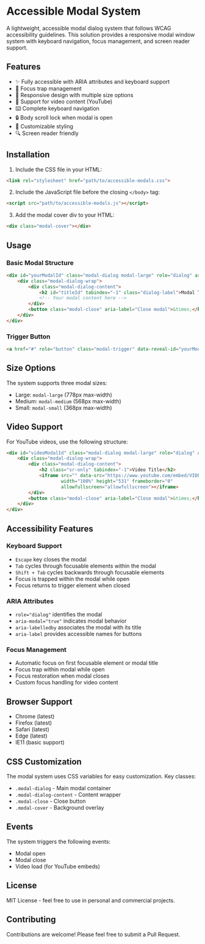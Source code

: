 # Accessible Modal System

A lightweight, accessible modal dialog system that follows WCAG accessibility guidelines. This solution provides a responsive modal window system with keyboard navigation, focus management, and screen reader support.

## Features

- ✨ Fully accessible with ARIA attributes and keyboard support
- 🎯 Focus trap management
- 📱 Responsive design with multiple size options
- 🎥 Support for video content (YouTube)
- ⌨️ Complete keyboard navigation
- 🔒 Body scroll lock when modal is open
- 🎨 Customizable styling
- 🔍 Screen reader friendly

## Installation

1. Include the CSS file in your HTML:
```html
<link rel="stylesheet" href="path/to/accessible-modals.css">
```

2. Include the JavaScript file before the closing `</body>` tag:
```html
<script src="path/to/accessible-modals.js"></script>
```

3. Add the modal cover div to your HTML:
```html
<div class="modal-cover"></div>
```

## Usage

### Basic Modal Structure

```html
<div id="yourModalId" class="modal-dialog modal-large" role="dialog" aria-modal="true" aria-labelledby="titleId">
    <div class="modal-dialog-wrap">
        <div class="modal-dialog-content">
            <h2 id="titleId" tabindex="-1" class="dialog-label">Modal Title</h2>
            <!-- Your modal content here -->
        </div>
        <button class="modal-close" aria-label="Close modal">&times;</button>
    </div>
</div>
```

### Trigger Button

```html
<a href="#" role="button" class="modal-trigger" data-reveal-id="yourModalId">Open Modal</a>
```

## Size Options

The system supports three modal sizes:
- Large: `modal-large` (778px max-width)
- Medium: `modal-medium` (568px max-width)
- Small: `modal-small` (368px max-width)

## Video Support

For YouTube videos, use the following structure:

```html
<div id="videoModalId" class="modal-dialog modal-large" role="dialog" aria-modal="true" aria-labelledby="videoTitle">
    <div class="modal-dialog-wrap">
        <div class="modal-dialog-content">
            <h2 class="sr-only" tabindex="-1">Video Title</h2>
            <iframe src="" data-src="https://www.youtube.com/embed/VIDEO_ID?rel=0&amp;autoplay=1" 
                    width="100%" height="531" frameborder="0" 
                    allowfullscreen="allowfullscreen"></iframe>
        </div>
        <button class="modal-close" aria-label="Close modal">&times;</button>
    </div>
</div>
```

## Accessibility Features

### Keyboard Support
- `Escape` key closes the modal
- `Tab` cycles through focusable elements within the modal
- `Shift + Tab` cycles backwards through focusable elements
- Focus is trapped within the modal while open
- Focus returns to trigger element when closed

### ARIA Attributes
- `role="dialog"` identifies the modal
- `aria-modal="true"` indicates modal behavior
- `aria-labelledby` associates the modal with its title
- `aria-label` provides accessible names for buttons

### Focus Management
- Automatic focus on first focusable element or modal title
- Focus trap within modal while open
- Focus restoration when modal closes
- Custom focus handling for video content

## Browser Support

- Chrome (latest)
- Firefox (latest)
- Safari (latest)
- Edge (latest)
- IE11 (basic support)

## CSS Customization

The modal system uses CSS variables for easy customization. Key classes:

- `.modal-dialog` - Main modal container
- `.modal-dialog-content` - Content wrapper
- `.modal-close` - Close button
- `.modal-cover` - Background overlay

## Events

The system triggers the following events:
- Modal open
- Modal close
- Video load (for YouTube embeds)

## License

MIT License - feel free to use in personal and commercial projects.

## Contributing

Contributions are welcome! Please feel free to submit a Pull Request.